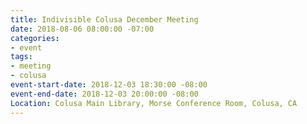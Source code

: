 ```yaml
---
title: Indivisible Colusa December Meeting
date: 2018-08-06 08:00:00 -07:00
categories:
- event
tags:
- meeting
- colusa
event-start-date: 2018-12-03 18:30:00 -08:00
event-end-date: 2018-12-03 20:00:00 -08:00
Location: Colusa Main Library, Morse Conference Room, Colusa, CA
---
```



